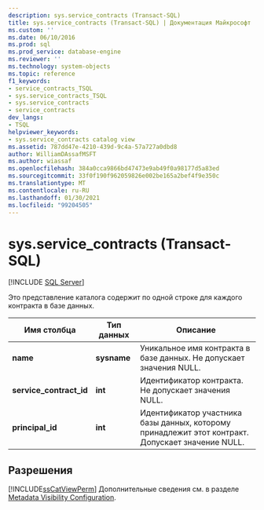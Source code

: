 ```yaml
---
description: sys.service_contracts (Transact-SQL)
title: sys.service_contracts (Transact-SQL) | Документация Майкрософт
ms.custom: ''
ms.date: 06/10/2016
ms.prod: sql
ms.prod_service: database-engine
ms.reviewer: ''
ms.technology: system-objects
ms.topic: reference
f1_keywords:
- service_contracts_TSQL
- sys.service_contracts_TSQL
- sys.service_contracts
- service_contracts
dev_langs:
- TSQL
helpviewer_keywords:
- sys.service_contracts catalog view
ms.assetid: 787dd47e-4210-439d-9c4a-57a727a0dbd8
author: WilliamDAssafMSFT
ms.author: wiassaf
ms.openlocfilehash: 384a0cca9866bd47473e9ab49f0a98177d5a83ed
ms.sourcegitcommit: 33f0f190f962059826e002be165a2bef4f9e350c
ms.translationtype: MT
ms.contentlocale: ru-RU
ms.lasthandoff: 01/30/2021
ms.locfileid: "99204505"
---
```

# <a name="sysservice_contracts-transact-sql"></a>sys.service_contracts (Transact-SQL)
[!INCLUDE [SQL Server](../../includes/applies-to-version/sqlserver.md)]

  Это представление каталога содержит по одной строке для каждого контракта в базе данных.  
  
|Имя столбца|Тип данных|Описание|  
|-----------------|---------------|-----------------|  
|**name**|**sysname**|Уникальное имя контракта в базе данных. Не допускает значения NULL.|  
|**service_contract_id**|**int**|Идентификатор контракта. Не допускает значения NULL.|  
|**principal_id**|**int**|Идентификатор участника базы данных, которому принадлежит этот контракт. Допускает значение NULL.|  
  
## <a name="permissions"></a>Разрешения  
 [!INCLUDE[ssCatViewPerm](../../includes/sscatviewperm-md.md)] Дополнительные сведения см. в разделе [Metadata Visibility Configuration](../../relational-databases/security/metadata-visibility-configuration.md).  
  
  
